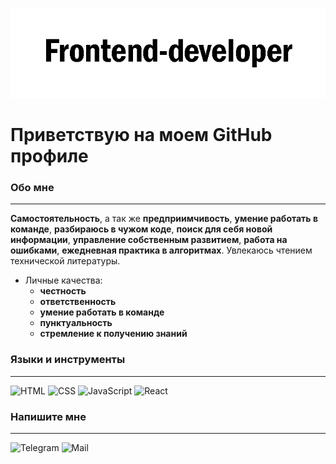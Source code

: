 ![Header](/assets/image.png)

# Приветствую на моем GitHub профиле

### Обо мне
---

**Самостоятельность**, а так же **предприимчивость**, **умение работать в команде**, **разбираюсь в чужом коде**, **поиск для себя новой информации**, **управление собственным развитием**, **работа на ошибками**, **ежедневная практика в алгоритмах**. Увлекаюсь чтением технической литературы.

* Личные качества:
    * **честность**
    * **ответственность**
    * **умение работать в команде**
    * **пунктуальность**
    * **стремление к получению знаний**


### Языки и инструменты
---

![HTML](https://img.shields.io/badge/-HTML-000000?style=for-the-badge&logo=html5)
![CSS](https://img.shields.io/badge/-CSS-000000?style=for-the-badge&logo=css3)
![JavaScript](https://img.shields.io/badge/-JavaScript-000000?style=for-the-badge&logo=javascript)
![React](https://img.shields.io/badge/-React-000000?style=for-the-badge&logo=react)

### Напишите мне
---

![Telegram](https://img.shields.io/badge/-telegram-000000?style=for-the-badge&logo=telegram)
![Mail](https://img.shields.io/badge/-mail-<COLOR>?style=for-the-badge&logo=mail.ru)